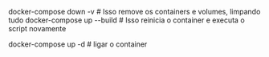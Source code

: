 docker-compose down -v  # Isso remove os containers e volumes, limpando tudo
docker-compose up --build  # Isso reinicia o container e executa o script novamente

docker-compose up -d # ligar o container
